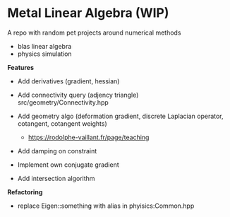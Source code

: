 # Metal Linear Algebra (WIP)

A repo with random pet projects around numerical methods
- blas linear algebra
- physics simulation

**Features**

- Add derivatives (gradient, hessian)
- Add connectivity query (adjency triangle) src/geometry/Connectivity.hpp
- Add geometry algo (deformation gradient, discrete Laplacian operator, cotangent, cotangent weights)
    - https://rodolphe-vaillant.fr/page/teaching
    
- Add damping on constraint
- Implement own conjugate gradient
- Add intersection algorithm

**Refactoring**

- replace Eigen::something with alias in phyisics:Common.hpp


